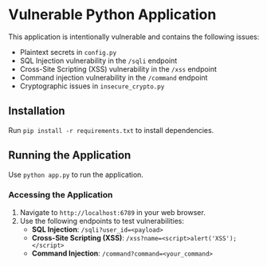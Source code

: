 # Vulnerable Python Application

This application is intentionally vulnerable and contains the following issues:
- Plaintext secrets in `config.py`
- SQL Injection vulnerability in the `/sqli` endpoint
- Cross-Site Scripting (XSS) vulnerability in the `/xss` endpoint
- Command injection vulnerability in the `/command` endpoint
- Cryptographic issues in `insecure_crypto.py`

## Installation

Run `pip install -r requirements.txt` to install dependencies.

## Running the Application

Use `python app.py` to run the application.

### Accessing the Application

1. Navigate to `http://localhost:6789` in your web browser.
2. Use the following endpoints to test vulnerabilities:
   - **SQL Injection**: `/sqli?user_id=<payload>`
   - **Cross-Site Scripting (XSS)**: `/xss?name=<script>alert('XSS');</script>`
   - **Command Injection**: `/command?command=<your_command>`